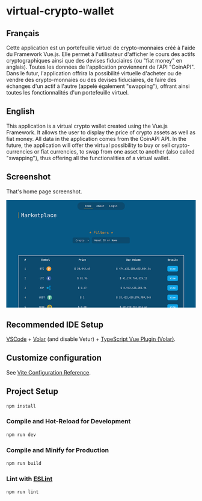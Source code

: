 # virtual-crypto-wallet

## Français

Cette application est un portefeuille virtuel de crypto-monnaies créé à l'aide du Framework Vue.js. Elle permet à l'utilisateur d'afficher le cours des actifs cryptographiques ainsi que des devises fiduciaires (ou "fiat money" en anglais). Toutes les données de l'application proviennent de l'API "CoinAPI". Dans le futur, l'application offrira la possibilité virtuelle d'acheter ou de vendre des crypto-monnaies ou des devises fiduciaires, de faire des échanges d'un actif à l'autre (appelé également "swapping"), offrant ainsi toutes les fonctionnalités d'un portefeuille virtuel.

## English

This application is a virtual crypto wallet created using the Vue.js Framework. It allows the user to display the price of crypto assets as well as fiat money. All data in the application comes from the CoinAPI API. In the future, the application will offer the virtual possibility to buy or sell crypto-currencies or fiat currencies, to swap from one asset to another (also called "swapping"), thus offering all the functionalities of a virtual wallet.

## Screenshot

That's home page screenshot.

![Home page screenshot](./src/assets/images/screenshot.png "Home page screenshot")

## Recommended IDE Setup

[VSCode](https://code.visualstudio.com/) + [Volar](https://marketplace.visualstudio.com/items?itemName=Vue.volar) (and disable Vetur) + [TypeScript Vue Plugin (Volar)](https://marketplace.visualstudio.com/items?itemName=Vue.vscode-typescript-vue-plugin).

## Customize configuration

See [Vite Configuration Reference](https://vitejs.dev/config/).

## Project Setup

```sh
npm install
```

### Compile and Hot-Reload for Development

```sh
npm run dev
```

### Compile and Minify for Production

```sh
npm run build
```

### Lint with [ESLint](https://eslint.org/)

```sh
npm run lint
```

